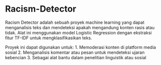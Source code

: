 # Racism-Detector
Racism Detector adalah sebuah proyek machine learning yang dapat menganalisis teks dan mendeteksi apakah mengandung konten rasis atau tidak. Alat ini menggunakan model Logistic Regression dengan ekstraksi fitur TF-IDF untuk mengklasifikasikan teks.

Proyek ini dapat digunakan untuk:
    1. Memoderasi konten di platform media sosial
    2. Menganalisis komentar atau pesan untuk mendeteksi ujaran kebencian
    3. Sebagai alat bantu dalam penelitian linguistik atau sosial
